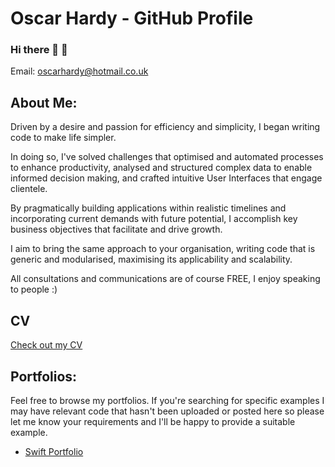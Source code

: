 # Oscar Hardy - GitHub  Profile

### Hi there 👋 🙂

Email: oscarhardy@hotmail.co.uk

## About Me:

Driven by a desire and passion for efficiency and simplicity, I began writing code to make life simpler. 

In doing so, I've solved challenges that optimised and automated processes to enhance productivity, analysed and structured complex data to enable informed decision making, and crafted intuitive User Interfaces that engage clientele. 

By pragmatically building applications within realistic timelines and incorporating current demands with future potential, I accomplish key business objectives that facilitate and drive growth.

I aim to bring the same approach to your organisation, writing code that is generic and modularised, maximising its applicability and scalability.

All consultations and communications are of course FREE, I enjoy speaking to people :)


## CV

[Check out my CV](https://github.com/Oracso/Oracso/blob/main/Oscar%20Hardy%20CV.pdf)

## Portfolios:

Feel free to browse my portfolios. If you're searching for specific examples I may have relevant code that hasn't been uploaded or posted here so please let me know your requirements and I'll be happy to provide a suitable example.


- [Swift Portfolio](https://github.com/Oracso/SwiftPortfolio)  

